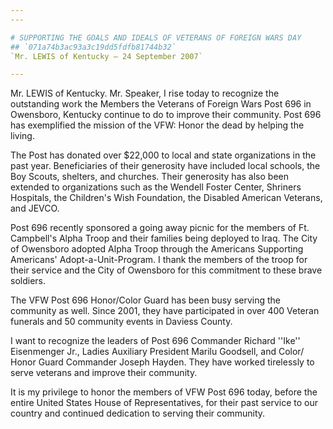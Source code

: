 ```yaml
---
---

# SUPPORTING THE GOALS AND IDEALS OF VETERANS OF FOREIGN WARS DAY
## `071a74b3ac93a3c19dd5fdfb81744b32`
`Mr. LEWIS of Kentucky — 24 September 2007`

---
```



Mr. LEWIS of Kentucky. Mr. Speaker, I rise today to recognize the 
outstanding work the Members the Veterans of Foreign Wars Post 696 in 
Owensboro, Kentucky continue to do to improve their community. Post 696 
has exemplified the mission of the VFW: Honor the dead by helping the 
living.

The Post has donated over $22,000 to local and state organizations in 
the past year. Beneficiaries of their generosity have included local 
schools, the Boy Scouts, shelters, and churches. Their generosity has 
also been extended to organizations such as the Wendell Foster Center, 
Shriners Hospitals, the Children's Wish Foundation, the Disabled 
American Veterans, and JEVCO.

Post 696 recently sponsored a going away picnic for the members of 
Ft. Campbell's Alpha Troop and their families being deployed to Iraq. 
The City of Owensboro adopted Alpha Troop through the Americans 
Supporting Americans' Adopt-a-Unit-Program. I thank the members of the 
troop for their service and the City of Owensboro for this commitment 
to these brave soldiers.

The VFW Post 696 Honor/Color Guard has been busy serving the 
community as well. Since 2001, they have participated in over 400 
Veteran funerals and 50 community events in Daviess County.

I want to recognize the leaders of Post 696 Commander Richard ''Ike'' 
Eisenmenger Jr., Ladies Auxiliary President Marilu Goodsell, and Color/
Honor Guard Commander Joseph Hayden. They have worked tirelessly to 
serve veterans and improve their community.

It is my privilege to honor the members of VFW Post 696 today, before 
the entire United States House of Representatives, for their past 
service to our country and continued dedication to serving their 
community.


